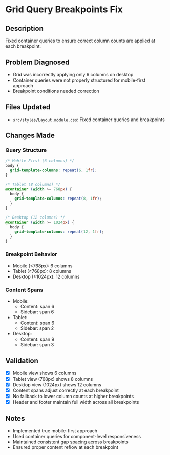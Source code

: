 # Grid Query Breakpoints Fix

## Description
Fixed container queries to ensure correct column counts are applied at each breakpoint.

## Problem Diagnosed
- Grid was incorrectly applying only 6 columns on desktop
- Container queries were not properly structured for mobile-first approach
- Breakpoint conditions needed correction

## Files Updated
- `src/styles/Layout.module.css`: Fixed container queries and breakpoints

## Changes Made

### Query Structure
```css
/* Mobile First (6 columns) */
body {
  grid-template-columns: repeat(6, 1fr);
}

/* Tablet (8 columns) */
@container (width >= 768px) {
  body {
    grid-template-columns: repeat(8, 1fr);
  }
}

/* Desktop (12 columns) */
@container (width >= 1024px) {
  body {
    grid-template-columns: repeat(12, 1fr);
  }
}
```

### Breakpoint Behavior
- Mobile (<768px): 6 columns
- Tablet (≥768px): 8 columns
- Desktop (≥1024px): 12 columns

### Content Spans
- Mobile:
  - Content: span 6
  - Sidebar: span 6
- Tablet:
  - Content: span 6
  - Sidebar: span 2
- Desktop:
  - Content: span 9
  - Sidebar: span 3

## Validation
- [x] Mobile view shows 6 columns
- [x] Tablet view (768px) shows 8 columns
- [x] Desktop view (1024px) shows 12 columns
- [x] Content spans adjust correctly at each breakpoint
- [x] No fallback to lower column counts at higher breakpoints
- [x] Header and footer maintain full width across all breakpoints

## Notes
- Implemented true mobile-first approach
- Used container queries for component-level responsiveness
- Maintained consistent gap spacing across breakpoints
- Ensured proper content reflow at each breakpoint 